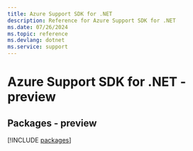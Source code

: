 ```yaml
---
title: Azure Support SDK for .NET
description: Reference for Azure Support SDK for .NET
ms.date: 07/26/2024
ms.topic: reference
ms.devlang: dotnet
ms.service: support
---
```

# Azure Support SDK for .NET - preview
## Packages - preview
[!INCLUDE [packages](support-index.md)]